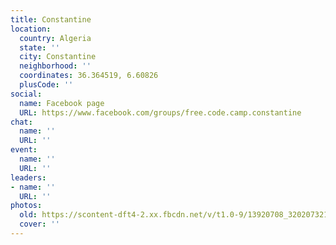 ```yaml
---
title: Constantine
location:
  country: Algeria
  state: ''
  city: Constantine
  neighborhood: ''
  coordinates: 36.364519, 6.60826
  plusCode: ''
social:
  name: Facebook page
  URL: https://www.facebook.com/groups/free.code.camp.constantine
chat:
  name: ''
  URL: ''
event:
  name: ''
  URL: ''
leaders:
- name: ''
  URL: ''
photos:
  old: https://scontent-dft4-2.xx.fbcdn.net/v/t1.0-9/13920708_320207321649145_5563001876691142234_n.jpg?oh=252485eafdd6332d39b9bfec05685ea8&oe=595880F8
  cover: ''
---
```

